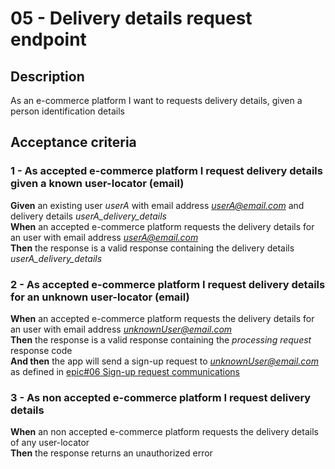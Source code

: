 # 05 - Delivery details request endpoint

## Description
As an e-commerce platform I want to requests delivery details, given a person identification details

## Acceptance criteria

### 1 - As accepted e-commerce platform I request delivery details given a known user-locator (email)

**Given** an existing user *userA* with email address *userA@email.com* and delivery details *userA_delivery_details*  
**When** an accepted e-commerce platform requests the delivery details for an user with email address *userA@email.com*  
**Then** the response is a valid response containing the delivery details *userA_delivery_details*  

### 2 - As accepted e-commerce platform I request delivery details for an unknown user-locator (email)

**When** an accepted e-commerce platform requests the delivery details for an user with email address *unknownUser@email.com*  
**Then** the response is a valid response containing the *processing request* response code  
**And then** the app will send a sign-up request to *unknownUser@email.com* as defined in [epic#06 Sign-up request communications](06_Sign_up_request_communications.md)  

### 3 - As non accepted e-commerce platform I request delivery details

**When** an non accepted e-commerce platform requests the delivery details of any user-locator  
**Then** the response returns an unauthorized error  

